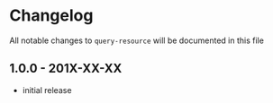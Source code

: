 # Changelog

All notable changes to `query-resource` will be documented in this file

## 1.0.0 - 201X-XX-XX

- initial release
